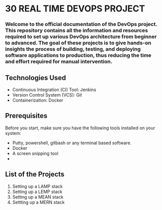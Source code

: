# 30 REAL TIME DEVOPS PROJECT

### Welcome to the official documentation of the DevOps project. This repository contains all the information and resources required to set up various DevOps architecture from beginner to advanced. The goal of these projects is to give hands-on insights the process of building, testing, and deploying software applications to production, thus reducing the time and effort required for manual intervention.

## Technologies Used

- Continuous Integration (CI) Tool: Jenkins
- Version Control System (VCS): Git
- Containerization: Docker

## Prerequisites
Before you start, make sure you have the following tools installed on your system:
- Putty, powershell, gitbash or any terminal based software.
- Docker
- A screen snipping tool
- 

## List of the Projects
1. Setting up a LAMP stack
2. Setting up a LEMP stack
3. Setting up a MEAN stack
4. Settting up a MERN stack
